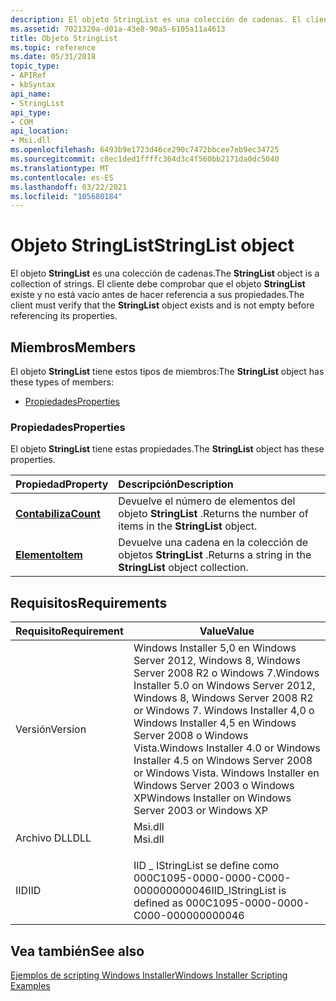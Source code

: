 ```yaml
---
description: El objeto StringList es una colección de cadenas. El cliente debe comprobar que el objeto StringList existe y no está vacío antes de hacer referencia a sus propiedades.
ms.assetid: 7021320a-d01a-43e8-90a5-6105a11a4613
title: Objeto StringList
ms.topic: reference
ms.date: 05/31/2018
topic_type:
- APIRef
- kbSyntax
api_name:
- StringList
api_type:
- COM
api_location:
- Msi.dll
ms.openlocfilehash: 6493b9e1723d46ce290c7472bbcee7eb9ec34725
ms.sourcegitcommit: c8ec1ded1ffffc364d3c4f560bb2171da0dc5040
ms.translationtype: MT
ms.contentlocale: es-ES
ms.lasthandoff: 03/22/2021
ms.locfileid: "105680184"
---
```

# <a name="stringlist-object"></a><span data-ttu-id="cbb45-104">Objeto StringList</span><span class="sxs-lookup"><span data-stu-id="cbb45-104">StringList object</span></span>

<span data-ttu-id="cbb45-105">El objeto **StringList** es una colección de cadenas.</span><span class="sxs-lookup"><span data-stu-id="cbb45-105">The **StringList** object is a collection of strings.</span></span> <span data-ttu-id="cbb45-106">El cliente debe comprobar que el objeto **StringList** existe y no está vacío antes de hacer referencia a sus propiedades.</span><span class="sxs-lookup"><span data-stu-id="cbb45-106">The client must verify that the **StringList** object exists and is not empty before referencing its properties.</span></span>

## <a name="members"></a><span data-ttu-id="cbb45-107">Miembros</span><span class="sxs-lookup"><span data-stu-id="cbb45-107">Members</span></span>

<span data-ttu-id="cbb45-108">El objeto **StringList** tiene estos tipos de miembros:</span><span class="sxs-lookup"><span data-stu-id="cbb45-108">The **StringList** object has these types of members:</span></span>

-   [<span data-ttu-id="cbb45-109">Propiedades</span><span class="sxs-lookup"><span data-stu-id="cbb45-109">Properties</span></span>](#properties)

### <a name="properties"></a><span data-ttu-id="cbb45-110">Propiedades</span><span class="sxs-lookup"><span data-stu-id="cbb45-110">Properties</span></span>

<span data-ttu-id="cbb45-111">El objeto **StringList** tiene estas propiedades.</span><span class="sxs-lookup"><span data-stu-id="cbb45-111">The **StringList** object has these properties.</span></span>



| <span data-ttu-id="cbb45-112">Propiedad</span><span class="sxs-lookup"><span data-stu-id="cbb45-112">Property</span></span>                                     | <span data-ttu-id="cbb45-113">Descripción</span><span class="sxs-lookup"><span data-stu-id="cbb45-113">Description</span></span>                                                          |
|:---------------------------------------------|:---------------------------------------------------------------------|
| [<span data-ttu-id="cbb45-114">**Contabiliza**</span><span class="sxs-lookup"><span data-stu-id="cbb45-114">**Count**</span></span>](stringlist-count.md)<br/> | <span data-ttu-id="cbb45-115">Devuelve el número de elementos del objeto **StringList** .</span><span class="sxs-lookup"><span data-stu-id="cbb45-115">Returns the number of items in the **StringList** object.</span></span><br/> |
| [<span data-ttu-id="cbb45-116">**Elemento**</span><span class="sxs-lookup"><span data-stu-id="cbb45-116">**Item**</span></span>](stringlist-item.md)<br/>   | <span data-ttu-id="cbb45-117">Devuelve una cadena en la colección de objetos **StringList** .</span><span class="sxs-lookup"><span data-stu-id="cbb45-117">Returns a string in the **StringList** object collection.</span></span><br/> |



 

## <a name="requirements"></a><span data-ttu-id="cbb45-118">Requisitos</span><span class="sxs-lookup"><span data-stu-id="cbb45-118">Requirements</span></span>



| <span data-ttu-id="cbb45-119">Requisito</span><span class="sxs-lookup"><span data-stu-id="cbb45-119">Requirement</span></span> | <span data-ttu-id="cbb45-120">Value</span><span class="sxs-lookup"><span data-stu-id="cbb45-120">Value</span></span> |
|--------------------|---------------------------------------------------------------------------------------------------------------------------------------------------------------------------------------------------------------------------------------------------------|
| <span data-ttu-id="cbb45-121">Versión</span><span class="sxs-lookup"><span data-stu-id="cbb45-121">Version</span></span><br/> | <span data-ttu-id="cbb45-122">Windows Installer 5,0 en Windows Server 2012, Windows 8, Windows Server 2008 R2 o Windows 7.</span><span class="sxs-lookup"><span data-stu-id="cbb45-122">Windows Installer 5.0 on Windows Server 2012, Windows 8, Windows Server 2008 R2 or Windows 7.</span></span> <span data-ttu-id="cbb45-123">Windows Installer 4,0 o Windows Installer 4,5 en Windows Server 2008 o Windows Vista.</span><span class="sxs-lookup"><span data-stu-id="cbb45-123">Windows Installer 4.0 or Windows Installer 4.5 on Windows Server 2008 or Windows Vista.</span></span> <span data-ttu-id="cbb45-124">Windows Installer en Windows Server 2003 o Windows XP</span><span class="sxs-lookup"><span data-stu-id="cbb45-124">Windows Installer on Windows Server 2003 or Windows XP</span></span><br/> |
| <span data-ttu-id="cbb45-125">Archivo DLL</span><span class="sxs-lookup"><span data-stu-id="cbb45-125">DLL</span></span><br/>     | <dl> <span data-ttu-id="cbb45-126"><dt>Msi.dll</dt></span><span class="sxs-lookup"><span data-stu-id="cbb45-126"><dt>Msi.dll</dt></span></span> </dl>                                                                                                                                                                      |
| <span data-ttu-id="cbb45-127">IID</span><span class="sxs-lookup"><span data-stu-id="cbb45-127">IID</span></span><br/>     | <span data-ttu-id="cbb45-128">IID \_ IStringList se define como 000C1095-0000-0000-C000-000000000046</span><span class="sxs-lookup"><span data-stu-id="cbb45-128">IID\_IStringList is defined as 000C1095-0000-0000-C000-000000000046</span></span><br/>                                                                                                                                                                          |



## <a name="see-also"></a><span data-ttu-id="cbb45-129">Vea también</span><span class="sxs-lookup"><span data-stu-id="cbb45-129">See also</span></span>

<dl> <dt>

[<span data-ttu-id="cbb45-130">Ejemplos de scripting Windows Installer</span><span class="sxs-lookup"><span data-stu-id="cbb45-130">Windows Installer Scripting Examples</span></span>](windows-installer-scripting-examples.md)
</dt> </dl>

 

 




